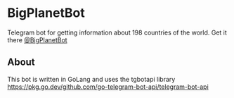 # BigPlanetBot

Telegram bot for getting information about 198 countries of the world.
Get it there [@BigPlanetBot](https://t.me/BigPlanetBot)

## About

This bot is written in GoLang and uses the tgbotapi library https://pkg.go.dev/github.com/go-telegram-bot-api/telegram-bot-api